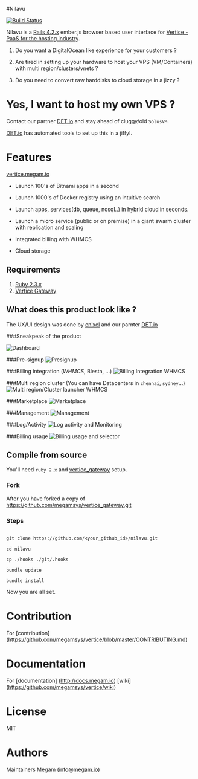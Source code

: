 #Nilavu

[![Build Status](https://travis-ci.org/megamsys/nilavu.png?branch=1.5)](https://travis-ci.org/megamsys/nilavu)

Nilavu is a [Rails 4.2.x](http://guides.rubyonrails.org/) ember.js browser based user interface for [Vertice - PaaS for the hosting industry](https://www.megam.io).


1. Do you want a DigitalOcean like experience for your customers ?

2. Are tired in setting up your hardware to host your VPS (VM/Containers) with multi region/clusters/vnets ?

3. Do you need to convert raw harddisks to cloud storage in a jizzy ?


# Yes, I want to host my own VPS ?

Contact our partner [DET.io](http://det.io) and stay ahead of cluggy/old `SolusVM`.

[DET.io](http://det.io) has automated tools to set up this in a jiffy!.


# Features

[vertice.megam.io](https://vertice.megam.io)

* Launch 100's of Bitnami apps in a second

* Launch 1000's of Docker registry using an intuitive search

* Launch apps, services(db, queue, nosql..) in hybrid cloud in seconds.

* Launch a micro service (public or on premise) in a giant swarm cluster with replication and scaling

* Integrated billing with WHMCS

* Cloud storage


## Requirements

1. [Ruby 2.3.x](http://ruby-lang.org)
4. [Vertice Gateway](https://github.com/megamsys/vertice_gateway)


## What does this product look like ?

The UX/UI design was done by [enixel](http://enixel.com) and our parnter [DET.io](http://det.io)

###Sneakpeak of the product

![Dashboard](https://github.com/megamsys/nilavu/blob/1.5/public/sneakpeak/megam_vertice_dashboard.png)

###Pre-signup
![Presignup](https://github.com/megamsys/nilavu/blob/1.5/public/sneakpeak/megam_vertice_presignup.png)

###Billing integration (*WHMCS*, Blesta, ...)
![Billing Integration WHMCS](https://github.com/megamsys/nilavu/blob/1.5/public/sneakpeak/megam_vertice_subscription.png)

###Multi region cluster (You can have Datacenters in `chennai`, `sydney`...)
![Multi region/Cluster launcher WHMCS](https://github.com/megamsys/nilavu/blob/1.5/public/sneakpeak/megam_vertice_multiregion_launcher.png)

###Marketplace
![Marketplace](https://github.com/megamsys/nilavu/blob/1.5/public/sneakpeak/megam_vertice_mktplace.png)

###Management
![Management](https://github.com/megamsys/nilavu/blob/1.5/public/sneakpeak/megam_vertice_management.png)

###Log/Activity
![Log activity and Monitoring](https://github.com/megamsys/nilavu/blob/1.5/public/sneakpeak/megam_vertice_logs.png)

###Billing usage
![Billing usage and selector](https://github.com/megamsys/nilavu/blob/1.5/public/sneakpeak/megam_vertice_pricing_billing_whmcs.png)


## Compile from source

You'll need `ruby 2.x` and [vertice_gateway](https://github.com/megamsys/vertice_gateway.git) setup.

### Fork

After you have forked a copy of https://github.com/megamsys/vertice_gateway.git

### Steps

```

git clone https://github.com/<your_github_id>/nilavu.git

cd nilavu

cp ./hooks ./git/.hooks

bundle update

bundle install

```

Now you are all set.

# Contribution

For [contribution] (https://github.com/megamsys/vertice/blob/master/CONTRIBUTING.md)

# Documentation

For [documentation] (http://docs.megam.io)
    [wiki] (https://github.com/megamsys/vertice/wiki)

# License

MIT


# Authors

Maintainers Megam (<info@megam.io>)
